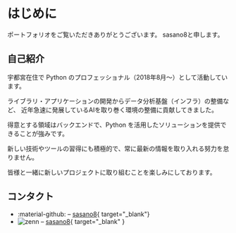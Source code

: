 # はじめに

ポートフォリオをご覧いただきありがとうございます。
sasano8と申します。

## 自己紹介

宇都宮在住で Python のプロフェッショナル（2018年8月～）として活動しています。

ライブラリ・アプリケーションの開発からデータ分析基盤（インフラ）の整備など、
近年急速に発展しているAIを取り巻く環境の整備に貢献してきました。

得意とする領域はバックエンドで、Python を活用したソリューションを提供できることが強みです。

新しい技術やツールの習得にも積極的で、常に最新の情報を取り入れる努力を怠りません。

皆様と一緒に新しいプロジェクトに取り組むことを楽しみにしております。



## コンタクト

- :material-github: – [sasano8](https://github.com/sasano8/){ target="_blank"}
- <img class="twemoji" src="https://simpleicons.org/icons/zenn.svg" alt="zenn" /> – [sasano8](https://zenn.dev/sasano8){ target="_blank" }
